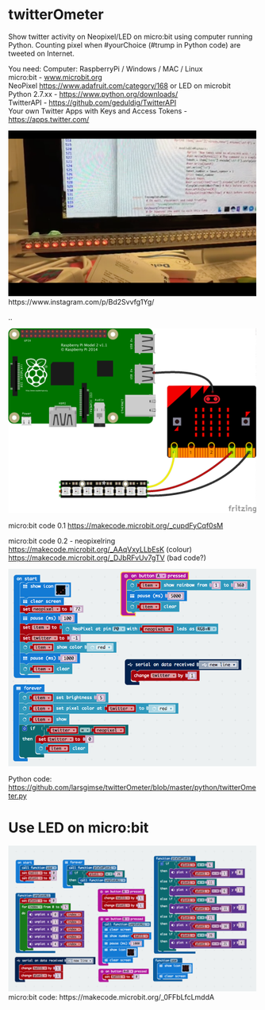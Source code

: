 # twitterOmeter
Show twitter activity on Neopixel/LED on micro:bit using computer running Python. Counting pixel when #yourChoice (#trump in Python code) are tweeted on Internet.

You need:
Computer: RaspberryPi / Windows / MAC / Linux<br>
micro:bit - www.microbit.org<br>
NeoPixel https://www.adafruit.com/category/168 or LED on microbit<br>
Python 2.7.xx - https://www.python.org/downloads/<br>
TwitterAPI - https://github.com/geduldig/TwitterAPI<br>
Your own Twitter Apps with Keys and Access Tokens - https://apps.twitter.com/

<img src="https://github.com/larsgimse/twitterOmeter/blob/master/twitterOmeter.png" width=500>
https://www.instagram.com/p/Bd2Svvfg1Yg/

..

<img src="https://github.com/larsgimse/twitterOmeter/blob/master/twitterOmeter_bb.png" width=500>

micro:bit code 0.1 
https://makecode.microbit.org/_cupdFyCqf0sM

micro:bit code 0.2 - neopixelring
https://makecode.microbit.org/_AAqVxyLLbEsK (colour)
https://makecode.microbit.org/_DJbRFvUv7gTV (bad code?)

<img src="https://github.com/larsgimse/twitterOmeter/blob/master/twitterOmeter_microbit_0_1.png" width=500>

Python code: https://github.com/larsgimse/twitterOmeter/blob/master/python/twitterOmeter.py


# Use LED on micro:bit

<img src="https://github.com/larsgimse/twitterOmeter/blob/master/led_on_microbit.png" width=500>
micro:bit code: https://makecode.microbit.org/_0FFbLfcLmddA

